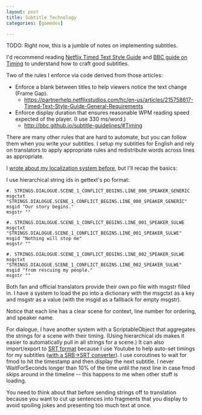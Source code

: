 ```yaml
---
layout: post
title: Subtitle Technology
categories: [gamedev]

---
```


TODO: Right now, this is a jumble of notes on implementing subtitles.

I'd recommend reading
[Netflix Timed Text Style Guide](https://partnerhelp.netflixstudios.com/hc/en-us/articles/215758617-Timed-Text-Style-Guide-General-Requirements) and
[BBC guide on Timing](http://bbc.github.io/subtitle-guidelines/#Timing) to understand how to craft good subtitles.

Two of the rules I enforce via code derived from those articles:

* Enforce a blank between titles to help viewers notice the text change (Frame Gap).
  * https://partnerhelp.netflixstudios.com/hc/en-us/articles/215758617-Timed-Text-Style-Guide-General-Requirements
* Enforce display duration that ensures reasonable WPM reading speed expected of the player. (I use 330 ms/word.)
  * http://bbc.github.io/subtitle-guidelines/#Timing

There are many other rules that are hard to automate, but you can follow them when you write your subtitles. I setup my subtitles for English and rely on translators to apply appropriate rules and redistribute words across lines as appropriate.

I [wrote about my localization system before](notes/games-localization/), but I'll recap the basics:

I use hierarchical string ids in gettext's po format: 

    #. STRINGS.DIALOGUE.SCENE_1_CONFLICT_BEGINS.LINE_000_SPEAKER_GENERIC
    msgctxt "STRINGS.DIALOGUE.SCENE_1_CONFLICT_BEGINS.LINE_000_SPEAKER_GENERIC"
    msgid "Our story begins."
    msgstr ""

    #. STRINGS.DIALOGUE.SCENE_1_CONFLICT_BEGINS.LINE_001_SPEAKER_SULWE
    msgctxt "STRINGS.DIALOGUE.SCENE_1_CONFLICT_BEGINS.LINE_001_SPEAKER_SULWE"
    msgid "Nothing will stop me"
    msgstr ""

    #. STRINGS.DIALOGUE.SCENE_1_CONFLICT_BEGINS.LINE_002_SPEAKER_SULWE
    msgctxt "STRINGS.DIALOGUE.SCENE_1_CONFLICT_BEGINS.LINE_002_SPEAKER_SULWE"
    msgid "from rescuing my people."
    msgstr ""

Both fan and official translators provide their own po file with msgstr filled in. I have a system to load the po into a dictionary with the msgctxt as a key and msgstr as a value (with the msgid as a fallback for empty msgstr).

Notice that each line has a clear scene for context, line number for ordering, and speaker name.

For dialogue, I have another system with a ScriptableObject that aggregates the strings for a scene with their timing. (Using hierarchical ids makes it easier to automatically pull in all strings for a scene.) It can also import/export to [SRT format](https://github.com/AlexPoint/SubtitlesParser) because I use Youtube to help auto-set timings for my subtitles ([with a SRB->SRT converter](https://gidsgoldberg.com/sbv_docs_converter.shtml)). I use coroutines to wait for fmod to hit the timestamp and then display the next subtitle. I never WaitForSeconds longer than 10% of the time until the next line in case fmod skips around in the timeline -- this happens to me when other stuff is loading.

You need to think about that before sending strings off to translation because you want to cut up sentences into fragments that you display to avoid spoiling jokes and presenting too much text at once. 
